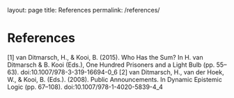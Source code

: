 layout: page 
title: References
permalink: /references/

# References
[1] van Ditmarsch, H., & Kooi, B. (2015). Who Has the Sum? In H. van Ditmarsch & B. Kooi (Eds.), One Hundred Prisoners and a Light Bulb (pp. 55–63). doi:10.1007/978-3-319-16694-0_6
[2] van Ditmarsch, H., van der Hoek, W., & Kooi, B. (Eds.). (2008). Public Announcements. In Dynamic Epistemic Logic (pp. 67–108). doi:10.1007/978-1-4020-5839-4_4
